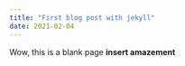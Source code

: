 ```yaml
---
title: "First blog post with jekyll"
date: 2021-02-04
---
```


Wow, this is a blank page **insert amazement**

